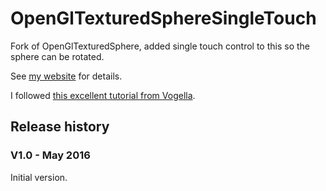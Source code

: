 # OpenGlTexturedSphereSingleTouch

Fork of OpenGlTexturedSphere, added single touch control to this so the sphere can be rotated.

See [my website](https://www.jimscosmos.com/androidopengltexturemappedspheres) for details.

I followed [this excellent tutorial from Vogella](http://www.vogella.com/tutorials/AndroidTouch/article.html).

## Release history

### V1.0 - May 2016
Initial version.
